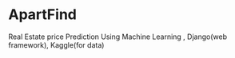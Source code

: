 # ApartFind
Real Estate price Prediction Using Machine Learning , Django(web framework), Kaggle(for data)
